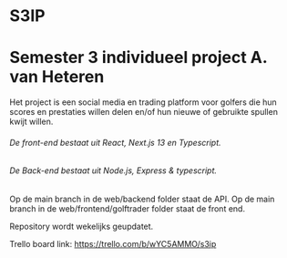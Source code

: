 # S3IP
<h1> Semester 3 individueel project A. van Heteren </h1>

 Het project is een social media en trading platform voor golfers die hun scores en prestaties willen delen en/of hun nieuwe of gebruikte spullen kwijt willen. 
 
 <h6>De front-end bestaat uit React, Next.js 13 en Typescript.</h6>
 <h6>De Back-end bestaat uit Node.js, Express & typescript.</h6>

Op de main branch in de web/backend folder staat de API.
Op de main branch in de web/frontend/golftrader folder staat de front end.

Repository wordt wekelijks geupdatet.

Trello board link: https://trello.com/b/wYC5AMMO/s3ip
